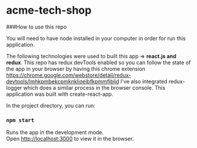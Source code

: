 # acme-tech-shop

###How to use this repo

You will need to have node installed in your computer in order for run this application.

The following technologies were used to built this app => **react.js and redux**. This repo has redux devTools enabled so you can follow the state of the app in your browser by having this chrome extension https://chrome.google.com/webstore/detail/redux-devtools/lmhkpmbekcpmknklioeibfkpmmfibljd
I've also integrated redux-logger which does a similar process in the browser console.
This application was built with create-react-app.

In the project directory, you can run:

### `npm start`

Runs the app in the development mode.<br>
Open [http://localhost:3000](http://localhost:3000) to view it in the browser.
